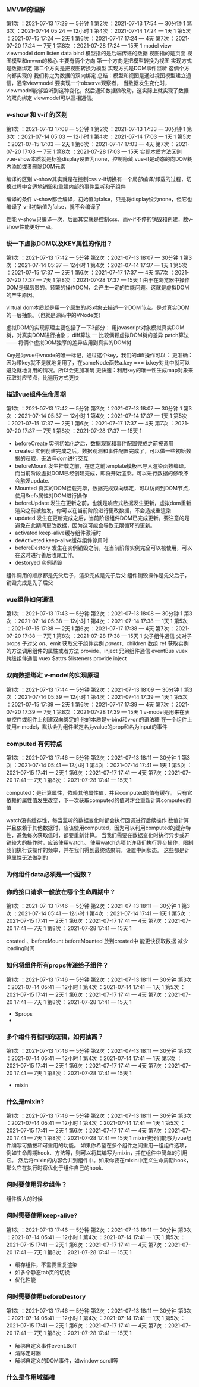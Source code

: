 ### MVVM的理解
第1次 ：2021-07-13 17:29 — 5分钟  1
第2次 ：2021-07-13 17:54 — 30分钟  1
第3次 ：2021-07-14 05:24 — 12小时  1
第4次 ：2021-07-14 17:24 — 1天   1
第5次 ：2021-07-15 17:24 — 2天  1
第6次 ：2021-07-17 17:24 — 4天
第7次 ：2021-07-20 17:24 — 7天  1
第8次 ：2021-07-28 17:24 — 15天  1
 model view viewmodel
 dom listen
 data bind
 模型指的是后端传递的数据 视图指的是页面 视图模型和mvvm的核心 主要有俩个方向
    第一个方向是把模型转换为视图 实现方式是数据绑定
    第二个方向是把视图转换为模型 实现方式是DOM事件监听
    这俩个方向都实现的 我们称之为数据的双向绑定
    总结：模型和视图是通过视图模型建立通信，通常viewmodel 要实现一个observe观察者，
    当数据发生变化时，viewmodel能够监听到这种变化，然后通知数据做改动，这实际上就实现了数据的双向绑定
    viewmodel可以互相通信。

### v-show 和 v-if 的区别
第1次 ：2021-07-13 17:08 — 5分钟  1
第2次 ：2021-07-13 17:33 — 30分钟  1
第3次 ：2021-07-14 05:03 — 12小时  1
第4次 ：2021-07-14 17:03 — 1天  1
第5次 ：2021-07-15 17:03 — 2天  1
第6次 ：2021-07-17 17:03 — 4天
第7次 ：2021-07-20 17:03 — 7天  1
第8次 ：2021-07-28 17:03 — 15天
实现本质方法区别
vue-show本质就是标签display设置为none，控制隐藏
vue-if是动态的向DOM树内添加或者删除DOM元素

编译的区别
v-show其实就是在控制css
v-if切换有一个局部编译/卸载的过程，切换过程中合适地销毁和重建内部的事件监听和子组件

编译的条件
v-show都会编译，初始值为false，只是将display设为none，但它也编译了
v-if初始值为false，就不会编译了

性能
v-show只编译一次，后面其实就是控制css，而v-if不停的销毁和创建，故v-show性能更好一点。

### 说一下虚拟DOM以及KEY属性的作用？
第1次 ：2021-07-13 17:42 — 5分钟 
第2次 ：2021-07-13 18:07 — 30分钟  1
第3次 ：2021-07-14 05:37 — 12小时  1
第4次 ：2021-07-14 17:37 — 1天  1
第5次 ：2021-07-15 17:37 — 2天  1
第6次 ：2021-07-17 17:37 — 4天
第7次 ：2021-07-20 17:37 — 7天  1
第8次 ：2021-07-28 17:37 — 15天  1
由于在浏览器中操作DOM是很昂贵的。频繁的操作DOM，会产生一定的性能问题。这就是虚拟DOM的产生原因。

virtual dom本质就是用一个原生的JS对象去描述一个DOM节点。是对真实DOM的一层抽象。（也就是源码中的VNode类）

虚拟DOM的实现原理主要包括了一下3部分：
  用javascript对象模拟真实DOM树，对真实DOM进行抽象；
  diff算法 一 比较俩颗虚拟DOM树的差异
  patch算法 —— 将俩个虚拟DOM独享的差异应用到真实的DOM树

  Key是为vue中vnode的唯一标记，通过这个key，我们的diff操作可以：
  更准确：因为带key就不是就地复用了，在sameNode函数a.key === b.key对比中就可以避免就地复用的情况。所以会更加准确
  更快速：利用key的唯一性生成map对象来获取对应节点，比遍历方式更快

### 描述vue组件生命周期
第1次 ：2021-07-13 17:42 — 5分钟
第2次 ：2021-07-13 18:07 — 30分钟  1
第3次 ：2021-07-14 05:37 — 12小时  1
第4次 ：2021-07-14 17:37 — 1天  1
第5次 ：2021-07-15 17:37 — 2天  1
第6次 ：2021-07-17 17:37 — 4天
第7次 ：2021-07-20 17:37 — 7天  1
第8次 ：2021-07-28 17:37 — 15天  1
* beforeCreate 实例初始化之后，数据观察和事件配置完成之前被调用
* created 实例创建完成之后，数据观测和事件配置完成了，可以做一些初始数据的获取，无法与dom进行交互
* beforeMount 发生挂载之前，在这之前template模板已导入渲染函数编译。而当前阶段虚拟DOM已经创建完成，即将开始渲染。可以进行数据的修改不会触发update.
* Mounted 真实的DOM挂载完毕，数据完成双向绑定，可以访问到DOM节点，使用$refs属性对DOM进行操作
* beforeUpdate 发生在更新之前，也就是响应式数据发生更新，虚拟dom重新渲染之前被触发，你可以在当前阶段进行更改数据，不会造成重渲染
* updated 发生在更新完成之后，当前阶段组件DOM已完成更新。要注意的是避免在此期间更改数据，因为这可能会导致无限循环的更新。
* activated  keep-alive缓存组件激活时
* deActiveted keep-alive缓存组件停用时
* beforeDestory 发生在实例销毁之前，在当前阶段实例完全可以被使用，可以在这时进行善后收尾工作。
* destoryed 实例销毁

组件调用的顺序都是先父后子，渲染完成是先子后父
组件销毁操作是先父后子，销毁完成是先子后父

### vue组件如何通讯
第1次 ：2021-07-13 17:43 — 5分钟
第2次 ：2021-07-13 18:08 — 30分钟   1
第3次 ：2021-07-14 05:38 — 12小时   1
第4次 ：2021-07-14 17:38 — 1天  1
第5次 ：2021-07-15 17:38 — 2天  1
第6次 ：2021-07-17 17:38 — 4天
第7次 ：2021-07-20 17:38 — 7天  1
第8次 ：2021-07-28 17:38 — 15天  1
父子组件通信
  父对子  props 子对父 $on、$emit
  获取父子组件实例 $parent、$children 数组
    ref 获取实例的方法调用组件的属性或者方法
    provide、inject
  兄弟组件通信
    eventBus vuex
  跨级组件通信
    vuex $attrs $listeners provide inject

### 双向数据绑定 v-model的实现原理
第1次 ：2021-07-13 17:44 — 5分钟
第2次 ：2021-07-13 18:09 — 30分钟  1
第3次 ：2021-07-14 05:39 — 12小时  1
第4次 ：2021-07-14 17:39 — 1天  1
第5次 ：2021-07-15 17:39 — 2天  1
第6次 ：2021-07-17 17:39 — 4天
第7次 ：2021-07-20 17:39 — 7天  1
第8次 ：2021-07-28 17:39 — 15天  1
  v-model是用来在表单控件或组件上创建双向绑定的
  他的本质是v-bind和v-on的语法糖
  在一个组件上使用v-model，默认会为组件绑定名为value的prop和名为input的事件

### computed 有何特点
第1次 ：2021-07-13 17:46 — 5分钟
第2次 ：2021-07-13 18:11 — 30分钟  1
第3次 ：2021-07-14 05:41 — 12小时  1
第4次 ：2021-07-14 17:41 — 1天   1
第5次 ：2021-07-15 17:41 — 2天  1
第6次 ：2021-07-17 17:41 — 4天
第7次 ：2021-07-20 17:41 — 7天  1
第8次 ：2021-07-28 17:41 — 15天  1

computed：是计算属性，依赖其他属性值，并且computed的值有缓存。
只有它依赖的属性值发生改变，下一次获取computed的值时才会重新计算computed的值

watch没有缓存性，每当监听的数据变化时都会执行回调进行后续操作
数值计算并且依赖于其他数据时，应该使用computed，因为可以利用computed的缓存特性，避免每次获取值时，都要重新计算。
当我们需要在数据变化时执行异步或开销较大的操作时，应该使用watch。
使用watch选项允许我们执行异步操作，限制我们执行该操作的频率，并在我们得到最终结果前，设置中间状态。
这些都是计算属性无法做到的

### 为何组件data必须是一个函数？

### 你的接口请求一般放在哪个生命周期中？
第1次 ：2021-07-13 17:46 — 5分钟
第2次 ：2021-07-13 18:11 — 30分钟  1
第3次 ：2021-07-14 05:41 — 12小时  1
第4次 ：2021-07-14 17:41 — 1天   1
第5次 ：2021-07-15 17:41 — 2天  1
第6次 ：2021-07-17 17:41 — 4天
第7次 ：2021-07-20 17:41 — 7天  1
第8次 ：2021-07-28 17:41 — 15天  1

created 、beforeMount beforeMounted
放到created中 能更快获取数据 减少loading时间

### 如何将组件所有props传递给子组件？
第1次 ：2021-07-13 17:46 — 5分钟
第2次 ：2021-07-13 18:11 — 30分钟
第3次 ：2021-07-14 05:41 — 12小时  1
第4次 ：2021-07-14 17:41 — 1天   1
第5次 ：2021-07-15 17:41 — 2天  1
第6次 ：2021-07-17 17:41 — 4天
第7次 ：2021-07-20 17:41 — 7天  1
第8次 ：2021-07-28 17:41 — 15天  1
* $props
* <User v-bind="$props" />

### 多个组件有相同的逻辑，如何抽离？
第1次 ：2021-07-13 17:46 — 5分钟
第2次 ：2021-07-13 18:11 — 30分钟 
第3次 ：2021-07-14 05:41 — 12小时  1
第4次 ：2021-07-14 17:41 — 1天
第5次 ：2021-07-15 17:41 — 2天  1
第6次 ：2021-07-17 17:41 — 4天
第7次 ：2021-07-20 17:41 — 7天  1
第8次 ：2021-07-28 17:41 — 15天  1
* mixin

### 什么是mixin?
第1次 ：2021-07-13 17:46 — 5分钟
第2次 ：2021-07-13 18:11 — 30分钟
第3次 ：2021-07-14 05:41 — 12小时  1
第4次 ：2021-07-14 17:41 — 1天   1
第5次 ：2021-07-15 17:41 — 2天  1
第6次 ：2021-07-17 17:41 — 4天
第7次 ：2021-07-20 17:41 — 7天  1
第8次 ：2021-07-28 17:41 — 15天  1
mixin使我们能够为vue组件编写可插拔和可重用的功能。
如果你希望在多个组件之间重用一组组件选项，例如生命周期hook、方法等，则可以将其编写为mixin，并在组件中简单的引用它。
然后将mixin的内容合并到组件中。如果你要在mixin中定义生命周期hook，那么它在执行时将优化于组件自己的hook.

### 何时要使用异步组件？
组件很大的时候

### 何时需要使用keep-alive?
第1次 ：2021-07-13 17:46 — 5分钟
第2次 ：2021-07-13 18:11 — 30分钟
第3次 ：2021-07-14 05:41 — 12小时  1
第4次 ：2021-07-14 17:41 — 1天   1
第5次 ：2021-07-15 17:41 — 2天  1
第6次 ：2021-07-17 17:41 — 4天
第7次 ：2021-07-20 17:41 — 7天  1
第8次 ：2021-07-28 17:41 — 15天  1

* 缓存组件，不需要重复渲染
* 如多个静态tab页的切换
* 优化性能

### 何时需要使用beforeDestory
第1次 ：2021-07-13 17:46 — 5分钟
第2次 ：2021-07-13 18:11 — 30分钟
第3次 ：2021-07-14 05:41 — 12小时  1
第4次 ：2021-07-14 17:41 — 1天   1
第5次 ：2021-07-15 17:41 — 2天  1
第6次 ：2021-07-17 17:41 — 4天
第7次 ：2021-07-20 17:41 — 7天  1
第8次 ：2021-07-28 17:41 — 15天  1

* 解绑自定义事件event.$off
* 清除定时器
* 解绑自定义的DOM事件，如window scroll等

### 什么是作用域插槽